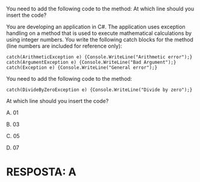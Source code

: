 ﻿You need to add the following code to the method: At which line should you insert the code?

You are developing an application in C#.
The application uses exception handling on a method that is used to execute mathematical
calculations by using integer numbers.
You write the following catch blocks for the method (line numbers are included for reference only):

```
catch(ArithmeticException e) {Console.WriteLine("Arithmetic error");}
catch(ArgumentException e) {Console.WriteLine("Bad Argument");}
catch(Exception e) {Console.WriteLine("General error");}
```

You need to add the following code to the method:

```
catch(DivideByZeroException e) {Console.WriteLine("Divide by zero");}
```

At which line should you insert the code?

A.
01

B.
03

C.
05

D.
07

# RESPOSTA: A